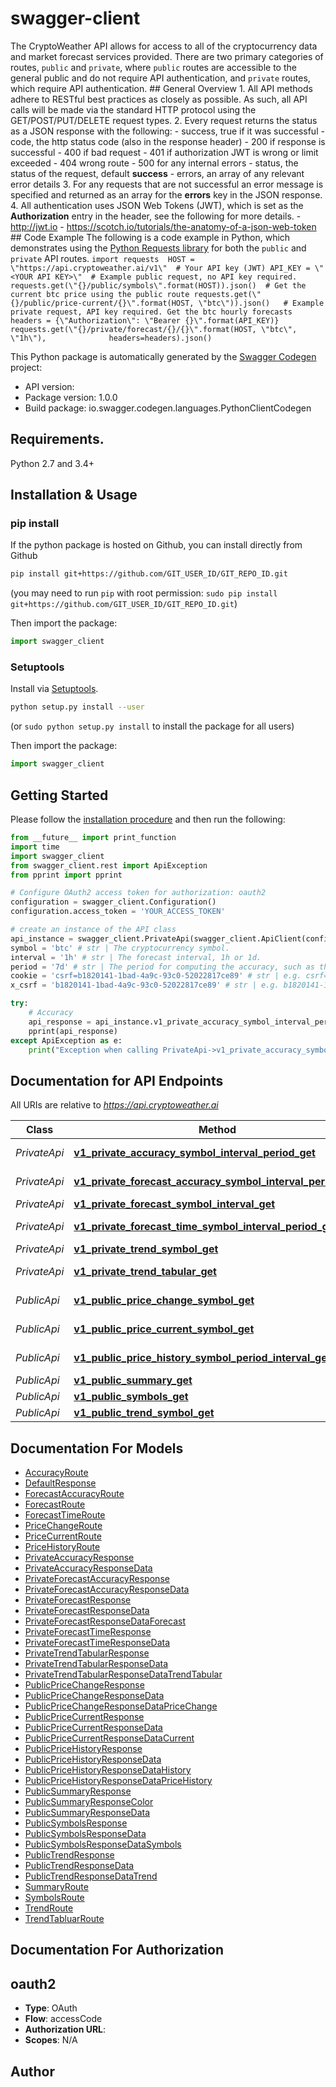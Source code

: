 # swagger-client
The CryptoWeather API allows for access to all of the cryptocurrency data and market forecast services provided. There are two primary categories of routes, `public` and `private`, where `public` routes are accessible to the general public and do not require API authentication, and `private` routes, which require API authentication.  ## General Overview  1. All API methods adhere to RESTful best practices as closely as possible. As such, all API calls will be made via the standard HTTP protocol using the GET/POST/PUT/DELETE request types.  2. Every request returns the status as a JSON response with the following:     - success, true if it was successful     - code, the http status code (also in the response header)         - 200 if response is successful         - 400 if bad request         - 401 if authorization JWT is wrong or limit exceeded         - 404 wrong route         - 500 for any internal errors     - status, the status of the request, default **success**     - errors, an array of any relevant error details  3. For any requests that are not successful an error message is specified and returned as an array for the **errors** key in the JSON response.  4. All authentication uses JSON Web Tokens (JWT), which is set as the **Authorization** entry in the header, see the following for more details.     - http://jwt.io     - https://scotch.io/tutorials/the-anatomy-of-a-json-web-token  ## Code Example  The following is a code example in Python, which demonstrates using the [Python Requests library](https://requests.readthedocs.io/en/master/) for both the `public` and `private` API routes.  ``` import requests  HOST = \"https://api.cryptoweather.ai/v1\"  # Your API key (JWT) API_KEY = \"<YOUR API KEY>\"  # Example public request, no API key required. requests.get(\"{}/public/symbols\".format(HOST)).json()  # Get the current btc price using the public route requests.get(\"{}/public/price-current/{}\".format(HOST, \"btc\")).json()   # Example private request, API key required. Get the btc hourly forecasts headers = {\"Authorization\": \"Bearer {}\".format(API_KEY)} requests.get(\"{}/private/forecast/{}/{}\".format(HOST, \"btc\", \"1h\"),              headers=headers).json() ```

This Python package is automatically generated by the [Swagger Codegen](https://github.com/swagger-api/swagger-codegen) project:

- API version: 
- Package version: 1.0.0
- Build package: io.swagger.codegen.languages.PythonClientCodegen

## Requirements.

Python 2.7 and 3.4+

## Installation & Usage
### pip install

If the python package is hosted on Github, you can install directly from Github

```sh
pip install git+https://github.com/GIT_USER_ID/GIT_REPO_ID.git
```
(you may need to run `pip` with root permission: `sudo pip install git+https://github.com/GIT_USER_ID/GIT_REPO_ID.git`)

Then import the package:
```python
import swagger_client 
```

### Setuptools

Install via [Setuptools](http://pypi.python.org/pypi/setuptools).

```sh
python setup.py install --user
```
(or `sudo python setup.py install` to install the package for all users)

Then import the package:
```python
import swagger_client
```

## Getting Started

Please follow the [installation procedure](#installation--usage) and then run the following:

```python
from __future__ import print_function
import time
import swagger_client
from swagger_client.rest import ApiException
from pprint import pprint

# Configure OAuth2 access token for authorization: oauth2
configuration = swagger_client.Configuration()
configuration.access_token = 'YOUR_ACCESS_TOKEN'

# create an instance of the API class
api_instance = swagger_client.PrivateApi(swagger_client.ApiClient(configuration))
symbol = 'btc' # str | The cryptocurrency symbol.
interval = '1h' # str | The forecast interval, 1h or 1d.
period = '7d' # str | The period for computing the accuracy, such as the past 7 days.
cookie = 'csrf=b1820141-1bad-4a9c-93c0-52022817ce89' # str | e.g. csrf=b1820141-1bad-4a9c-93c0-52022817ce89 (optional)
x_csrf = 'b1820141-1bad-4a9c-93c0-52022817ce89' # str | e.g. b1820141-1bad-4a9c-93c0-52022817ce89 (optional)

try:
    # Accuracy
    api_response = api_instance.v1_private_accuracy_symbol_interval_period_get(symbol, interval, period, cookie=cookie, x_csrf=x_csrf)
    pprint(api_response)
except ApiException as e:
    print("Exception when calling PrivateApi->v1_private_accuracy_symbol_interval_period_get: %s\n" % e)

```

## Documentation for API Endpoints

All URIs are relative to *https://api.cryptoweather.ai*

Class | Method | HTTP request | Description
------------ | ------------- | ------------- | -------------
*PrivateApi* | [**v1_private_accuracy_symbol_interval_period_get**](docs/PrivateApi.md#v1_private_accuracy_symbol_interval_period_get) | **GET** /v1/private/accuracy/{symbol}/{interval}/{period} | Accuracy
*PrivateApi* | [**v1_private_forecast_accuracy_symbol_interval_period_get**](docs/PrivateApi.md#v1_private_forecast_accuracy_symbol_interval_period_get) | **GET** /v1/private/forecast-accuracy/{symbol}/{interval}/{period} | Forecast Accuracy
*PrivateApi* | [**v1_private_forecast_symbol_interval_get**](docs/PrivateApi.md#v1_private_forecast_symbol_interval_get) | **GET** /v1/private/forecast/{symbol}/{interval} | Forecast
*PrivateApi* | [**v1_private_forecast_time_symbol_interval_period_get**](docs/PrivateApi.md#v1_private_forecast_time_symbol_interval_period_get) | **GET** /v1/private/forecast-time/{symbol}/{interval}/{period} | Forecast Time
*PrivateApi* | [**v1_private_trend_symbol_get**](docs/PrivateApi.md#v1_private_trend_symbol_get) | **GET** /v1/private/trend/{symbol} | Trend
*PrivateApi* | [**v1_private_trend_tabular_get**](docs/PrivateApi.md#v1_private_trend_tabular_get) | **GET** /v1/private/trend-tabular | Trend Tabular
*PublicApi* | [**v1_public_price_change_symbol_get**](docs/PublicApi.md#v1_public_price_change_symbol_get) | **GET** /v1/public/price-change/{symbol} | Price Change
*PublicApi* | [**v1_public_price_current_symbol_get**](docs/PublicApi.md#v1_public_price_current_symbol_get) | **GET** /v1/public/price-current/{symbol} | Price Current
*PublicApi* | [**v1_public_price_history_symbol_period_interval_get**](docs/PublicApi.md#v1_public_price_history_symbol_period_interval_get) | **GET** /v1/public/price-history/{symbol}/{period}/{interval} | Price History
*PublicApi* | [**v1_public_summary_get**](docs/PublicApi.md#v1_public_summary_get) | **GET** /v1/public/summary | Summary
*PublicApi* | [**v1_public_symbols_get**](docs/PublicApi.md#v1_public_symbols_get) | **GET** /v1/public/symbols | Symbols
*PublicApi* | [**v1_public_trend_symbol_get**](docs/PublicApi.md#v1_public_trend_symbol_get) | **GET** /v1/public/trend/{symbol} | Trend


## Documentation For Models

 - [AccuracyRoute](docs/AccuracyRoute.md)
 - [DefaultResponse](docs/DefaultResponse.md)
 - [ForecastAccuracyRoute](docs/ForecastAccuracyRoute.md)
 - [ForecastRoute](docs/ForecastRoute.md)
 - [ForecastTimeRoute](docs/ForecastTimeRoute.md)
 - [PriceChangeRoute](docs/PriceChangeRoute.md)
 - [PriceCurrentRoute](docs/PriceCurrentRoute.md)
 - [PriceHistoryRoute](docs/PriceHistoryRoute.md)
 - [PrivateAccuracyResponse](docs/PrivateAccuracyResponse.md)
 - [PrivateAccuracyResponseData](docs/PrivateAccuracyResponseData.md)
 - [PrivateForecastAccuracyResponse](docs/PrivateForecastAccuracyResponse.md)
 - [PrivateForecastAccuracyResponseData](docs/PrivateForecastAccuracyResponseData.md)
 - [PrivateForecastResponse](docs/PrivateForecastResponse.md)
 - [PrivateForecastResponseData](docs/PrivateForecastResponseData.md)
 - [PrivateForecastResponseDataForecast](docs/PrivateForecastResponseDataForecast.md)
 - [PrivateForecastTimeResponse](docs/PrivateForecastTimeResponse.md)
 - [PrivateForecastTimeResponseData](docs/PrivateForecastTimeResponseData.md)
 - [PrivateTrendTabularResponse](docs/PrivateTrendTabularResponse.md)
 - [PrivateTrendTabularResponseData](docs/PrivateTrendTabularResponseData.md)
 - [PrivateTrendTabularResponseDataTrendTabular](docs/PrivateTrendTabularResponseDataTrendTabular.md)
 - [PublicPriceChangeResponse](docs/PublicPriceChangeResponse.md)
 - [PublicPriceChangeResponseData](docs/PublicPriceChangeResponseData.md)
 - [PublicPriceChangeResponseDataPriceChange](docs/PublicPriceChangeResponseDataPriceChange.md)
 - [PublicPriceCurrentResponse](docs/PublicPriceCurrentResponse.md)
 - [PublicPriceCurrentResponseData](docs/PublicPriceCurrentResponseData.md)
 - [PublicPriceCurrentResponseDataCurrent](docs/PublicPriceCurrentResponseDataCurrent.md)
 - [PublicPriceHistoryResponse](docs/PublicPriceHistoryResponse.md)
 - [PublicPriceHistoryResponseData](docs/PublicPriceHistoryResponseData.md)
 - [PublicPriceHistoryResponseDataHistory](docs/PublicPriceHistoryResponseDataHistory.md)
 - [PublicPriceHistoryResponseDataPriceHistory](docs/PublicPriceHistoryResponseDataPriceHistory.md)
 - [PublicSummaryResponse](docs/PublicSummaryResponse.md)
 - [PublicSummaryResponseColor](docs/PublicSummaryResponseColor.md)
 - [PublicSummaryResponseData](docs/PublicSummaryResponseData.md)
 - [PublicSymbolsResponse](docs/PublicSymbolsResponse.md)
 - [PublicSymbolsResponseData](docs/PublicSymbolsResponseData.md)
 - [PublicSymbolsResponseDataSymbols](docs/PublicSymbolsResponseDataSymbols.md)
 - [PublicTrendResponse](docs/PublicTrendResponse.md)
 - [PublicTrendResponseData](docs/PublicTrendResponseData.md)
 - [PublicTrendResponseDataTrend](docs/PublicTrendResponseDataTrend.md)
 - [SummaryRoute](docs/SummaryRoute.md)
 - [SymbolsRoute](docs/SymbolsRoute.md)
 - [TrendRoute](docs/TrendRoute.md)
 - [TrendTabluarRoute](docs/TrendTabluarRoute.md)


## Documentation For Authorization


## oauth2

- **Type**: OAuth
- **Flow**: accessCode
- **Authorization URL**: 
- **Scopes**: N/A


## Author



